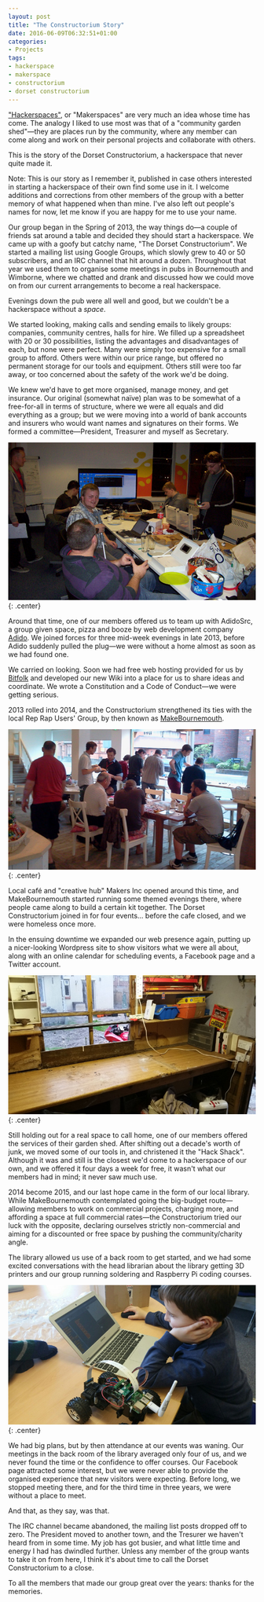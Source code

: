 ```yaml
---
layout: post
title: "The Constructorium Story"
date: 2016-06-09T06:32:51+01:00
categories:
- Projects
tags:
- hackerspace
- makerspace
- constructorium
- dorset constructorium
---
```


["Hackerspaces"](https://wiki.hackerspaces.org/), or "Makerspaces" are very much an idea whose time has come. The analogy I liked to use most was that of a "community garden shed"&mdash;they are places run by the community, where any member can come along and work on their personal projects and collaborate with others.

This is the story of the Dorset Constructorium, a hackerspace that never quite made it.

<div class="notes"><p>Note: This is our story as I remember it, published in case others interested in starting a hackerspace of their own find some use in it. I welcome additions and corrections from other members of the group with a better memory of what happened when than mine. I've also left out people's names for now, let me know if you are happy for me to use your name.</p></div>

Our group began in the Spring of 2013, the way things do&mdash;a couple of friends sat around a table and decided they should start a hackerspace. We came up with a goofy but catchy name, "The Dorset Constructorium". We started a mailing list using Google Groups, which slowly grew to 40 or 50 subscribers, and an IRC channel that hit around a dozen. Throughout that year we used them to organise some meetings in pubs in Bournemouth and Wimborne, where we chatted and drank and discussed how we could move on from our current arrangements to become a real hackerspace.

Evenings down the pub were all well and good, but we couldn't be a hackerspace without a *space*.

We started looking, making calls and sending emails to likely groups: companies, community centres, halls for hire. We filled up a spreadsheet with 20 or 30 possibilities, listing the advantages and disadvantages of each, but none were perfect. Many were simply too expensive for a small group to afford. Others were within our price range, but offered no permanent storage for our tools and equipment. Others still were too far away, or too concerned about the safety of the work we'd be doing.

We knew we'd have to get more organised, manage money, and get insurance. Our original (somewhat naïve) plan was to be somewhat of a free-for-all in terms of structure, where we were all equals and did everything as a group; but we were moving into a world of bank accounts and insurers who would want names and signatures on their forms. We formed a committee&mdash;President, Treasurer and myself as Secretary.

![The Dorset Constructorium at AdidoSrc](/blog/2016/DorconAdidosrc3.jpg){: .center}

Around that time, one of our members offered us to team up with AdidoSrc, a group given space, pizza and booze by web development company [Adido](http://adi.do). We joined forces for three mid-week evenings in late 2013, before Adido suddenly pulled the plug&mdash;we were without a home almost as soon as we had found one.

We carried on looking. Soon we had free web hosting provided for us by [Bitfolk](http://www.bitfolk.com) and developed our new Wiki into a place for us to share ideas and coordinate. We wrote a Constitution and a Code of Conduct&mdash;we were getting serious.

2013 rolled into 2014, and the Constructorium strengthened its ties with the local Rep Rap Users' Group, by then known as [MakeBournemouth](http://www.makebournemouth.com).

![Constructorium and MakeBournemouth at Makers Inc.](/blog/2016/Makers_Inc_meeting_26th_June_2014_10.jpg){: .center}

Local café and "creative hub" Makers Inc opened around this time, and MakeBournemouth started running some themed evenings there, where people came along to build a certain kit together. The Dorset Constructorium joined in for four events... before the cafe closed, and we were homeless once more.

In the ensuing downtime we expanded our web presence again, putting up a nicer-looking Wordpress site to show visitors what we were all about, along with an online calendar for scheduling events, a Facebook page and a Twitter account.

![Hack Shack Interior](/blog/2016/shed_inner_2.jpg){: .center}

Still holding out for a real space to call home, one of our members offered the services of their garden shed. After shifting out a decade's worth of junk, we moved some of our tools in, and christened it the "Hack Shack". Although it was and still is the closest we'd come to a hackerspace of our own, and we offered it four days a week for free, it wasn't what our members had in mind; it never saw much use.

2014 become 2015, and our last hope came in the form of our local library. While MakeBournemouth contemplated going the big-budget route&mdash;allowing members to work on commercial projects, charging more, and affording a space at full commercial rates&mdash;the Constructorium tried our luck with the opposite, declaring ourselves strictly non-commercial and aiming for a discounted or free space by pushing the community/charity angle.

The library allowed us use of a back room to get started, and we had some excited conversations with the head librarian about the library getting 3D printers and our group running soldering and Raspberry Pi coding courses.

![Joseph at the Library](/blog/2016/IMG_20150126_173221.jpg){: .center}

We had big plans, but by then attendance at our events was waning. Our meetings in the back room of the library averaged only four of us, and we never found the time or the confidence to offer courses. Our Facebook page attracted some interest, but we were never able to provide the organised experience that new visitors were expecting. Before long, we stopped meeting there, and for the third time in three years, we were without a place to meet.

And that, as they say, was that.

The IRC channel became abandoned, the mailing list posts dropped off to zero. The President moved to another town, and the Tresurer we haven't heard from in some time. My job has got busier, and what little time and energy I had has dwindled further. Unless any member of the group wants to take it on from here, I think it's about time to call the Dorset Constructorium to a close.

To all the members that made our group great over the years: thanks for the memories.
